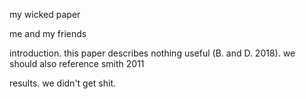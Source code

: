 my wicked paper

me and my friends

introduction. this paper describes nothing useful (B. and D. 2018).
we should also reference smith 2011

results. we didn't get shit.
